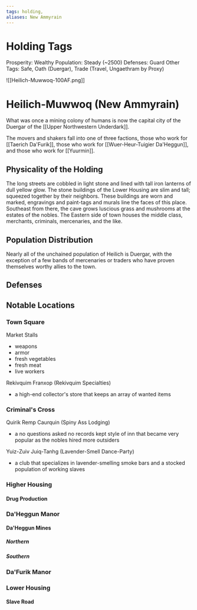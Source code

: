 ```yaml
---
tags: holding,
aliases: New Ammyrain
---
```


# Holding Tags
Prosperity: Wealthy
Population: Steady (~2500)
Defenses: Guard
Other Tags: Safe, Oath (Duergar), Trade (Travel, Ungaethram by Proxy)

![[Heilich-Muwwoq-100AF.png]]
# Heilich-Muwwoq (New Ammyrain)
What was once a mining colony of humans is now the capital city of the Duergar of the [[Upper Northwestern Underdark]].

The movers and shakers fall into one of three factions, those who work for [[Taerich Da'Furik]], those who work for [[Wuer-Heur-Tuigier Da'Heggun]], and those who work for [[Yuurmin]].

## Physicality of the Holding
The long streets are cobbled in light stone and lined with tall iron lanterns of dull yellow glow. The stone buildings of the Lower Housing are slim and tall; squeezed together by their neighbors. These buildings are worn and marked, engravings and paint-tags and murals line the faces of this place. Southeast from there, the cave grows luscious grass and mushrooms at the estates of the nobles. The Eastern side of town houses the middle class, merchants, criminals, mercenaries, and the like.

## Population Distribution
Nearly all of the unchained population of Heilich is Duergar, with the exception of a few bands of mercenaries or traders who have proven themselves worthy allies to the town.

## Defenses

## Notable Locations

### Town Square
Market Stalls
- weapons
- armor
- fresh vegetables
- fresh meat
- live workers

Rekivquim Franxop (Rekivquim Specialties)
- a high-end collector's store that keeps an array of wanted items


### Criminal's Cross
Quirik Remp Caurquin (Spiny Ass Lodging)
- a no questions asked no records kept style of inn that became very popular as the nobles hired more outsiders

Yuiz-Zuiv Juiq-Tanhg (Lavender-Smell Dance-Party)
- a club that specializes in lavender-smelling smoke bars and a stocked population of working slaves
### Higher Housing
#### Drug Production
### Da'Heggun Manor
#### Da'Heggun Mines
##### Northern
##### Southern
### Da'Furik Manor
### Lower Housing
#### Slave Road
